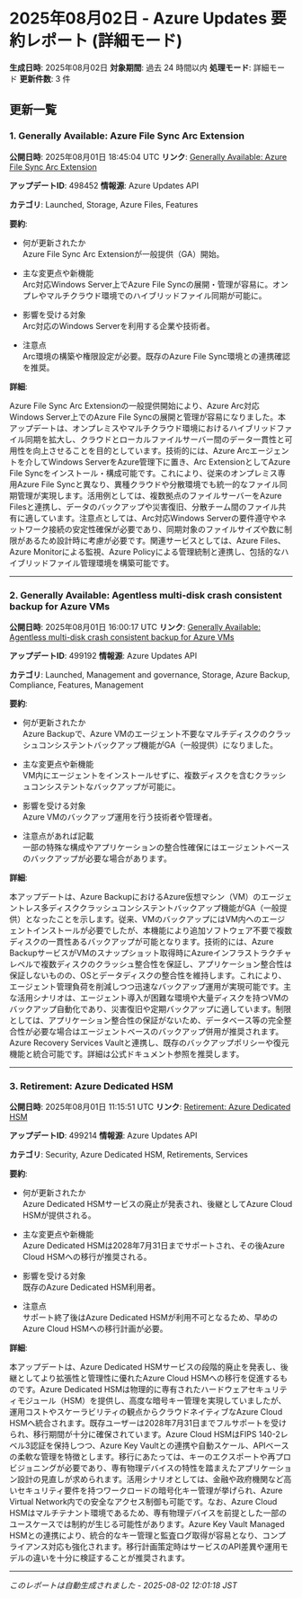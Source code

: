# 2025年08月02日 - Azure Updates 要約レポート (詳細モード)

**生成日時**: 2025年08月02日
**対象期間**: 過去 24 時間以内
**処理モード**: 詳細モード
**更新件数**: 3 件

## 更新一覧

### 1. Generally Available: Azure File Sync Arc Extension

**公開日時**: 2025年08月01日 18:45:04 UTC
**リンク**: [Generally Available: Azure File Sync Arc Extension](https://azure.microsoft.com/updates?id=498452)

**アップデートID**: 498452
**情報源**: Azure Updates API

**カテゴリ**: Launched, Storage, Azure Files, Features

**要約**:

- 何が更新されたか  
Azure File Sync Arc Extensionが一般提供（GA）開始。

- 主な変更点や新機能  
Arc対応Windows Server上でAzure File Syncの展開・管理が容易に。オンプレやマルチクラウド環境でのハイブリッドファイル同期が可能に。

- 影響を受ける対象  
Arc対応のWindows Serverを利用する企業や技術者。

- 注意点  
Arc環境の構築や権限設定が必要。既存のAzure File Sync環境との連携確認を推奨。

**詳細**:

Azure File Sync Arc Extensionの一般提供開始により、Azure Arc対応Windows Server上でのAzure File Syncの展開と管理が容易になりました。本アップデートは、オンプレミスやマルチクラウド環境におけるハイブリッドファイル同期を拡大し、クラウドとローカルファイルサーバー間のデータ一貫性と可用性を向上させることを目的としています。技術的には、Azure Arcエージェントを介してWindows ServerをAzure管理下に置き、Arc ExtensionとしてAzure File Syncをインストール・構成可能です。これにより、従来のオンプレミス専用Azure File Syncと異なり、異種クラウドや分散環境でも統一的なファイル同期管理が実現します。活用例としては、複数拠点のファイルサーバーをAzure Filesと連携し、データのバックアップや災害復旧、分散チーム間のファイル共有に適しています。注意点としては、Arc対応Windows Serverの要件遵守やネットワーク接続の安定性確保が必要であり、同期対象のファイルサイズや数に制限があるため設計時に考慮が必要です。関連サービスとしては、Azure Files、Azure Monitorによる監視、Azure Policyによる管理統制と連携し、包括的なハイブリッドファイル管理環境を構築可能です。

---

### 2. Generally Available: Agentless multi-disk crash consistent backup for Azure VMs

**公開日時**: 2025年08月01日 16:00:17 UTC
**リンク**: [Generally Available: Agentless multi-disk crash consistent backup for Azure VMs](https://azure.microsoft.com/updates?id=499192)

**アップデートID**: 499192
**情報源**: Azure Updates API

**カテゴリ**: Launched, Management and governance, Storage, Azure Backup, Compliance, Features, Management

**要約**:

- 何が更新されたか  
Azure Backupで、Azure VMのエージェント不要なマルチディスクのクラッシュコンシステントバックアップ機能がGA（一般提供）になりました。

- 主な変更点や新機能  
VM内にエージェントをインストールせずに、複数ディスクを含むクラッシュコンシステントなバックアップが可能に。

- 影響を受ける対象  
Azure VMのバックアップ運用を行う技術者や管理者。

- 注意点があれば記載  
一部の特殊な構成やアプリケーションの整合性確保にはエージェントベースのバックアップが必要な場合があります。

**詳細**:

本アップデートは、Azure BackupにおけるAzure仮想マシン（VM）のエージェントレス多ディスククラッシュコンシステントバックアップ機能がGA（一般提供）となったことを示します。従来、VMのバックアップにはVM内へのエージェントインストールが必要でしたが、本機能により追加ソフトウェア不要で複数ディスクの一貫性あるバックアップが可能となります。技術的には、Azure BackupサービスがVMのスナップショット取得時にAzureインフラストラクチャレベルで複数ディスクのクラッシュ整合性を保証し、アプリケーション整合性は保証しないものの、OSとデータディスクの整合性を維持します。これにより、エージェント管理負荷を削減しつつ迅速なバックアップ運用が実現可能です。主な活用シナリオは、エージェント導入が困難な環境や大量ディスクを持つVMのバックアップ自動化であり、災害復旧や定期バックアップに適しています。制限としては、アプリケーション整合性の保証がないため、データベース等の完全整合性が必要な場合はエージェントベースのバックアップ併用が推奨されます。Azure Recovery Services Vaultと連携し、既存のバックアップポリシーや復元機能と統合可能です。詳細は公式ドキュメント参照を推奨します。

---

### 3. Retirement: Azure Dedicated HSM

**公開日時**: 2025年08月01日 11:15:51 UTC
**リンク**: [Retirement: Azure Dedicated HSM](https://azure.microsoft.com/updates?id=499214)

**アップデートID**: 499214
**情報源**: Azure Updates API

**カテゴリ**: Security, Azure Dedicated HSM, Retirements, Services

**要約**:

- 何が更新されたか  
Azure Dedicated HSMサービスの廃止が発表され、後継としてAzure Cloud HSMが提供される。

- 主な変更点や新機能  
Azure Dedicated HSMは2028年7月31日までサポートされ、その後Azure Cloud HSMへの移行が推奨される。

- 影響を受ける対象  
既存のAzure Dedicated HSM利用者。

- 注意点  
サポート終了後はAzure Dedicated HSMが利用不可となるため、早めのAzure Cloud HSMへの移行計画が必要。

**詳細**:

本アップデートは、Azure Dedicated HSMサービスの段階的廃止を発表し、後継としてより拡張性と管理性に優れたAzure Cloud HSMへの移行を促進するものです。Azure Dedicated HSMは物理的に専有されたハードウェアセキュリティモジュール（HSM）を提供し、高度な暗号キー管理を実現していましたが、運用コストやスケーラビリティの観点からクラウドネイティブなAzure Cloud HSMへ統合されます。既存ユーザーは2028年7月31日までフルサポートを受けられ、移行期間が十分に確保されています。Azure Cloud HSMはFIPS 140-2レベル3認証を保持しつつ、Azure Key Vaultとの連携や自動スケール、APIベースの柔軟な管理を特徴とします。移行にあたっては、キーのエクスポートや再プロビジョニングが必要であり、専有物理デバイスの特性を踏まえたアプリケーション設計の見直しが求められます。活用シナリオとしては、金融や政府機関など高いセキュリティ要件を持つワークロードの暗号化キー管理が挙げられ、Azure Virtual Network内での安全なアクセス制御も可能です。なお、Azure Cloud HSMはマルチテナント環境であるため、専有物理デバイスを前提とした一部のユースケースでは制約が生じる可能性があります。Azure Key Vault Managed HSMとの連携により、統合的なキー管理と監査ログ取得が容易となり、コンプライアンス対応も強化されます。移行計画策定時はサービスのAPI差異や運用モデルの違いを十分に検証することが推奨されます。

---


*このレポートは自動生成されました - 2025-08-02 12:01:18 JST*